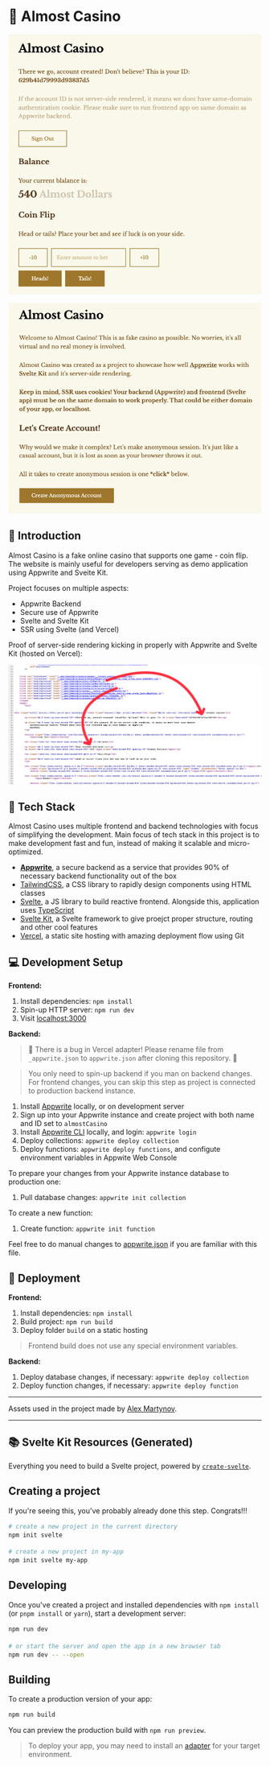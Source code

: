 # 🎰 Almost Casino

![Cover](docs/screen-game.png)

![Cover](docs/screen-intro.png)

## 👋 Introduction

Almost Casino is a fake online casino that supports one game - coin flip. The website is mainly useful for developers serving as demo application using Appwrite and Sveite Kit.

Project focuses on multiple aspects:

- Appwrite Backend
- Secure use of Appwrite
- Svelte and Svelte Kit
- SSR using Svelte (and Vercel)

Proof of server-side rendering kicking in properly with Appwrite and Svelte Kit (hosted on Vercel):

![Cover](docs/screen-ssr.png)

## 🤖 Tech Stack

Almost Casino uses multiple frontend and backend technologies with focus of simplifying the development. Main focus of tech stack in this project is to make development fast and fun, instead of making it scalable and micro-optimized.

- **[Appwrite](https://appwrite.io/)**, a secure backend as a service that provides 90% of necessary backend functionality out of the box
- [TailwindCSS](https://tailwindcss.com/), a CSS library to rapidly design components using HTML classes
- [Svelte](https://svelte.dev/), a JS library to build reactive frontend. Alongside this, application uses [TypeScript](https://www.typescriptlang.org/)
- [Svelte Kit](https://kit.svelte.dev/), a Svelte framework to give proejct proper structure, routing and other cool features
- [Vercel](https://vercel.com/), a static site hosting with amazing deployment flow using Git

## 💻 Development Setup

**Frontend:**

1. Install dependencies: `npm install`
2. Spin-up HTTP server: `npm run dev`
3. Visit [localhost:3000](http://localhost:3000/)

**Backend:**

> 🚨 There is a bug in Vercel adapter! Please rename file from `_appwrite.json` to `appwrite.json` after cloning this repository. 🚨

> You only need to spin-up backend if you man on backend changes. For frontend changes, you can skip this step as project is connected to production backend instance.

1. Install [Appwrite](https://appwrite.io/docs/installation) locally, or on development server
2. Sign up into your Appwrite instance and create project with both name and ID set to `almostCasino`
3. Install [Appwrite CLI](https://appwrite.io/docs/command-line) locally, and login: `appwrite login`
4. Deploy collections: `appwrite deploy collection`
5. Deploy functions: `appwrite deploy functions`, and configute environment variables in Appwite Web Console

To prepare your changes from your Appwrite instance database to production one:

1. Pull database changes: `appwrite init collection`

To create a new function:

1. Create function: `appwrite init function`

Feel free to do manual changes to [appwrite.json](appwrite.json) if you are familiar with this file.

## 🚀 Deployment

**Frontend:**

1. Install dependencies: `npm install`
2. Build project: `npm run build`
3. Deploy folder `build` on a static hosting

> Frontend build does not use any special environment variables.

**Backend:**

1. Deploy database changes, if necessary: `appwrite deploy collection`
2. Deploy function changes, if necessary: `appwrite deploy function`

---

Assets used in the project made by [Alex Martynov](https://www.figma.com/community/file/1096465749704772913).

---

## 📚 Svelte Kit Resources (Generated)

Everything you need to build a Svelte project, powered by [`create-svelte`](https://github.com/sveltejs/kit/tree/master/packages/create-svelte).

## Creating a project

If you're seeing this, you've probably already done this step. Congrats!!!

```bash
# create a new project in the current directory
npm init svelte

# create a new project in my-app
npm init svelte my-app
```

## Developing

Once you've created a project and installed dependencies with `npm install` (or `pnpm install` or `yarn`), start a development server:

```bash
npm run dev

# or start the server and open the app in a new browser tab
npm run dev -- --open
```

## Building

To create a production version of your app:

```bash
npm run build
```

You can preview the production build with `npm run preview`.

> To deploy your app, you may need to install an [adapter](https://kit.svelte.dev/docs/adapters) for your target environment.
